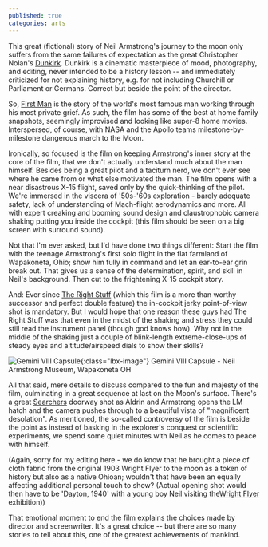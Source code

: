 ```yaml
---
published: true
categories: arts
---
```

This great (fictional) story of Neil Armstrong's journey to the moon only suffers from the same failures of expectation as the great Christopher Nolan's [Dunkirk](https://www.imdb.com/title/tt5013056/reference). Dunkirk is a cinematic masterpiece of mood, photography, and editing, never intended to be a history lesson -- and immediately criticized for not explaining history, e.g. for not including Churchill or Parliament or Germans. Correct but beside the point of the director.
 
So, [First Man](https://www.imdb.com/title/tt1213641/) is the story of the world's most famous man working through his most private grief. As such, the film has some of the best at home family snapshots, seemingly improvised and looking like super-8 home movies. Interspersed, of course, with NASA and the Apollo teams milestone-by-milestone dangerous march to the Moon.

<!--more-->
 
Ironically, so focused is the film on keeping Armstrong's inner story at the core of the film, that we don't actually understand much about the man himself. Besides being a great pilot and a taciturn nerd, we don't ever see where he came from or what else motivated the man. The film opens with a near disastrous X-15 flight, saved only by the quick-thinking of the pilot. We're immersed in the viscera of '50s-'60s exploration - barely adequate safety, lack of understanding of Mach-flight aerodynamics and more. All with expert creaking and booming sound design and claustrophobic camera shaking putting you inside the cockpit (this film should be seen on a big screen with surround sound).
 
Not that I'm ever asked, but I'd have done two things different: Start the film with the teenage Armstrong's first solo flight in the flat farmland of Wapakoneta, Ohio; show him fully in command and let an ear-to-ear grin break out. That gives us a sense of the determination, spirit, and skill in Neil's background. Then cut to the frightening X-15 cockpit story.
 
And: Ever since [The Right Stuff](https://www.imdb.com/title/tt0086197/) (which this film is a more than worthy successor and perfect double feature) the in-cockpit jerky point-of-view shot is mandatory. But I would hope that one reason these guys had The Right Stuff was that even in the midst of the shaking and stress they could still read the instrument panel (though god knows how). Why not in the middle of the shaking just a couple of blink-length extreme-close-ups of steady eyes and altitude/airspeed dials to show their skills?

![Gemini VIII Capsule](https://lh3.googleusercontent.com/xemM14Qld7fjbxvlYIgj69ATcx1Y7Wr611vwLjsQQMmTSWYfD8gY09fLFJs0v86_uMDuD4z5CJ0Oslmow0LA_utR222TDLdBLNGAMROTXfYJq_1lr5L0aeZbqtqlZOkBK6pXbjmvUTuTfTUJ9udjg5SJWWm3F3lokUcNhthhaLZD9fJGtJmr58cgtMhymmABmZ4b0JlDq6qJu_2qiVmwy3Rd36PWGk5rCyxh4YRsSl8ihfvtb8w8gb9NuxJlogoF-p4ID6nFDEgrIkHTB3gHkYx9YWsQrG3IUru9YS9GFgvU2b2TJuoSdySQFI8MZGvYyHZeXBdji5wT_8bvzc84lJck1KzqPFZlScSlI0YTqsxtohvDlKA_DAFa1kRmSXxjmbc1iU76kMcW03yn_QMTjoWtNEVNRVo41Uf45Kl30YcaZuqCPBEU5EpfPqVJ_M5iFE4meih57aSh01PUTw_O-IyEQSduU_xQ029B4cgEVTyGX100im1fu6fl2n35tZnWpykO_dWX_1eVS3Vud3WtD4adeQCR2qTEwi5A8TbLuVL4RhBa_0IYePRdXACkFtKMj4VidKG4OYjeG1FrVEkl-Rnr4xJMBAJiv3RrgMGFi15FMfnRHAM73L0amgqTOlsVzKwPdigkdyQBo_jmFm67ayKVkkb4twMrhYurWAuVv1E-oDvR7bk8vO4-Tg=w1233-h694-no){:class="lbx-image"}
Gemini VIII Capsule - Neil Armstrong Museum, Wapakoneta OH 
 
All that said, mere details to discuss compared to the fun and majesty of the film, culminating in a great sequence at last on the Moon's surface. There's a great [Searchers]( https://www.imdb.com/title/tt0049730/) doorway shot as Aldrin and Armstrong opens the LM hatch and the camera pushes through to a beautiful vista of "magnificent desolation". As mentioned, the so-called controversy of the film is beside the point as instead of basking in the explorer's conquest or scientific experiments, we spend some quiet minutes with Neil as he comes to peace with himself.
 
(Again, sorry for my editing here - we do know that he brought a piece of cloth fabric from the original 1903 Wright Flyer to the moon as a token of history but also as a native Ohioan; wouldn't that have been an equally affecting additional personal touch to show? (Actual opening shot would then have to be 'Dayton, 1940' with a young boy Neil visiting the[Wright Flyer](https://en.wikipedia.org/wiki/Wright_Flyer_III) exhibition))
 
That emotional moment to end the film explains the choices made by director and screenwriter. It's a great choice -- but there are so many stories to tell about this, one of the greatest achievements of mankind.
